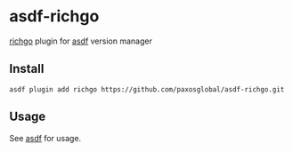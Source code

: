# asdf-richgo

[richgo](https://github.com/kyoh86/richgo) plugin for [asdf](https://github.com/asdf-vm/asdf) version manager

## Install

```
asdf plugin add richgo https://github.com/paxosglobal/asdf-richgo.git
```

## Usage

See [asdf](https://github.com/asdf-vm/asdf) for usage.

